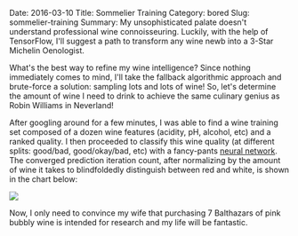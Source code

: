 Date: 2016-03-10
Title: Sommelier Training
Category: bored
Slug: sommelier-training
Summary: My unsophisticated palate doesn't understand professional wine connoisseuring. Luckily, with the help of TensorFlow, I'll suggest a path to transform any wine newb into a 3-Star Michelin Oenologist.  
 
What's the best way to refine my wine intelligence? Since nothing immediately comes to mind, I'll take the fallback 
algorithmic approach and brute-force a solution: sampling lots and lots of wine! So, let's determine the amount 
of wine I need to drink to achieve the same culinary genius as Robin Williams in Neverland!

After googling around for a few minutes, I was able to find a wine training set composed of a dozen wine features 
(acidity, pH, alcohol, etc) and a ranked quality. I then proceeded to classify this wine quality (at different splits: good/bad, good/okay/bad, etc) 
with a fancy-pants <a href=https://github.com/chrisvmiller/analytics/blob/master/sommelier_training/WineClassifier.ipynb>neural network</a>. 
The converged prediction iteration count, after normalizing by the amount of wine it takes to blindfoldedly distinguish 
between red and white, is shown in the chart below: 
 
<img src="/assets/2016/sommelier-training/sommelier-training.png" style='margin-top:10px;display:block;margin:auto;'>

Now, I only need to convince my wife that purchasing 7 Balthazars of pink bubbly wine is intended for research 
and my life will be fantastic.
